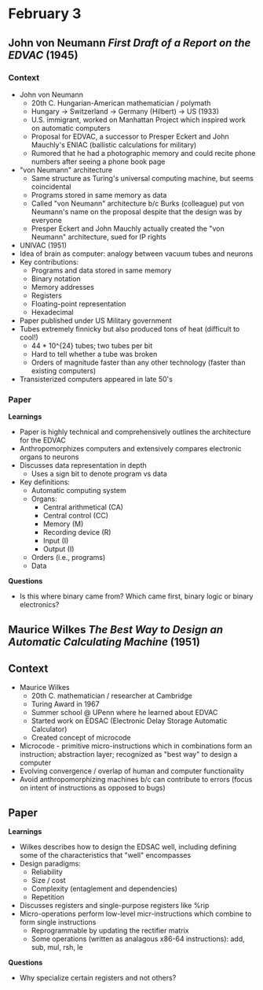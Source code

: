 # February 3

## John von Neumann *First Draft of a Report on the EDVAC* (1945)

### Context
- John von Neumann
  - 20th C. Hungarian-American mathematician / polymath
  - Hungary -> Switzerland -> Germany (Hilbert) -> US (1933)
  - U.S. immigrant, worked on Manhattan Project which inspired work on automatic computers
  - Proposal for EDVAC, a successor to Presper Eckert and John Mauchly's ENIAC (ballistic calculations for military)
  - Rumored that he had a photographic memory and could recite phone numbers after seeing a phone book page
- "von Neumann" architecture
  - Same structure as Turing's universal computing machine, but seems coincidental
  - Programs stored in same memory as data
  - Called "von Neumann" architecture b/c Burks (colleague) put von Neumann's name on the proposal despite that the design was by everyone
  - Presper Eckert and John Mauchly actually created the "von Neumann" architecture, sued for IP rights
- UNIVAC (1951)
- Idea of brain as computer: analogy between vacuum tubes and neurons
- Key contributions:
  - Programs and data stored in same memory
  - Binary notation
  - Memory addresses
  - Registers
  - Floating-point representation
  - Hexadecimal
- Paper published under US Military government
- Tubes extremely finnicky but also produced tons of heat (difficult to cool!)
  - 44 * 10^{24} tubes; two tubes per bit
  - Hard to tell whether a tube was broken
  - Orders of magnitude faster than any other technology (faster than existing computers)
- Transisterized computers appeared in late 50's

### Paper

**Learnings**
- Paper is highly technical and comprehensively outlines the architecture for the EDVAC
- Anthropomorphizes computers and extensively compares electronic organs to neurons
- Discusses data representation in depth
  - Uses a sign bit to denote program vs data
- Key definitions:
  - Automatic computing system
  - Organs:
    - Central arithmetical (CA)
    - Central control (CC)
    - Memory (M)
    - Recording device (R)
    - Input (I)
    - Output (I)
  - Orders (i.e., programs)
  - Data

**Questions**
- Is this where binary came from? Which came first, binary logic or binary electronics?


## Maurice Wilkes *The Best Way to Design an Automatic Calculating Machine* (1951)

## Context
- Maurice Wilkes
  - 20th C. mathematician / researcher at Cambridge
  - Turing Award in 1967
  - Summer school @ UPenn where he learned about EDVAC
  - Started work on EDSAC (Electronic Delay Storage Automatic Calculator)
  - Created concept of microcode
- Microcode - primitive micro-instructions which in combinations form an instruction; abstraction layer; recognized as "best way" to design a computer
- Evolving convergence / overlap of human and computer functionality
- Avoid anthropomorphizing machines b/c can contribute to errors (focus on intent of instructions as opposed to bugs)

## Paper

**Learnings**
- Wilkes describes how to design the EDSAC well, including defining some of the characteristics that "well" encompasses
- Design paradigms:
  - Reliability
  - Size / cost
  - Complexity (entaglement and dependencies)
  - Repetition
- Discusses registers and single-purpose registers like %rip
- Micro-operations perform low-level micr-instructions which combine to form single instructions
  - Reprogrammable by updating the rectifier matrix
  - Some operations (written as analagous x86-64 instructions): add, sub, mul, rsh, le

**Questions**
- Why specialize certain registers and not others?
